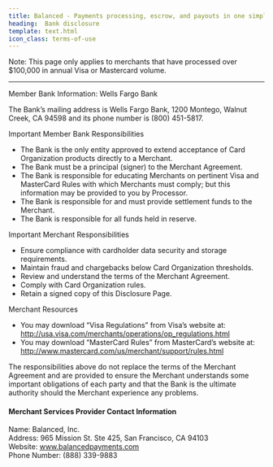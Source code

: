```yaml
---
title: Balanced - Payments processing, escrow, and payouts in one simple API | Terms of service
heading:  Bank disclosure
template: text.html
icon_class: terms-of-use
---
```


Note: This page only applies to merchants that have processed over $100,000 in
annual Visa or Mastercard volume.
- - -

Member Bank Information: Wells Fargo Bank

The Bank’s mailing address is Wells Fargo Bank, 1200 Montego, Walnut Creek, CA 94598 and its phone number is (800) 451-5817.

Important Member Bank Responsibilities

- The Bank is the only entity approved to extend acceptance of Card Organization products directly to a Merchant.
- The Bank must be a principal (signer) to the Merchant Agreement.
- The Bank is responsible for educating Merchants on pertinent Visa and MasterCard Rules with which Merchants must comply; but this information may be provided to you by Processor.
- The Bank is responsible for and must provide settlement funds to the Merchant.
- The Bank is responsible for all funds held in reserve.

Important Merchant Responsibilities

- Ensure compliance with cardholder data security and storage requirements.
- Maintain fraud and chargebacks below Card Organization thresholds.
- Review and understand the terms of the Merchant Agreement.
- Comply with Card Organization rules.
- Retain a signed copy of this Disclosure Page.

Merchant Resources

- You may download “Visa Regulations” from Visa’s website at:
http://usa.visa.com/merchants/operations/op_regulations.html
- You may download “MasterCard Rules” from MasterCard’s website at:
http://www.mastercard.com/us/merchant/support/rules.html

The responsibilities above do not replace the terms of the Merchant Agreement and are provided to ensure the Merchant understands some important obligations of each party and that the Bank is the ultimate authority should the Merchant experience any problems.

#### Merchant Services Provider Contact Information

Name: Balanced, Inc.<br>
Address: 965 Mission St. Ste 425, San Francisco, CA 94103<br>
Website: www.balancedpayments.com<br>
Phone Number: (888) 339-9883
